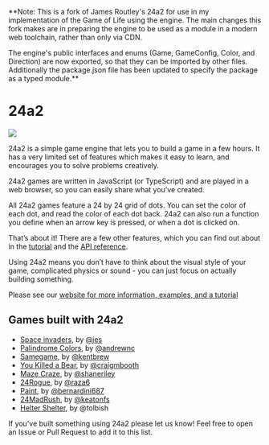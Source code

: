 **Note: This is a fork of James Routley's 24a2 for use in my implementation of the Game of Life using the engine. The main changes this fork makes are in preparing the engine to be used as a module in a modern web toolchain, rather than only via CDN. 

The engine's public interfaces and enums (Game, GameConfig, Color, and Direction) are now exported, so that they can be imported by other files. Additionally the package.json file has been updated to specify the package as a typed module.**

# 24a2

![](/website/static/img/banner.png)

24a2 is a simple game engine that lets you to build a game in a few hours. It has a very limited set of features which makes it easy to learn, and encourages you to solve problems creatively.

24a2 games are written in JavaScript (or TypeScript) and are played in a web browser, so you can easily share what you’ve created.

All 24a2 games feature a 24 by 24 grid of dots. You can set the color of each dot, and read the color of each dot back. 24a2 can also run a function you define when an arrow key is pressed, or when a dot is clicked on.

That’s about it! There are a few other features, which you can find out about in the [tutorial](https://24a2.routley.io/tutorial/) and the [API reference](https://24a2.routley.io/reference/).

Using 24a2 means you don’t have to think about the visual style of your game, complicated physics or sound - you can just focus on actually building something.

Please see our [website for more information, examples, and a tutorial](https://24a2.routley.io/)

## Games built with 24a2

- [Space invaders](https://incoherency.co.uk/24invaders/), by [@jes](https://incoherency.co.uk/blog/)
- [Palindrome Colors](https://andrewnc.github.io/games/pal_game.html), by [@andrewnc](https://andrewnc.github.io/)
- [Samegame](https://kentbrew.neocities.org/samegame/), by [@kentbrew](https://github.com/kentbrew/samegame/)
- [You Killed a Bear](https://craigmbooth.com/projects/ykab/), by [@craigmbooth](https://craigmbooth.com)
- [Maze Craze](http://maze-craze-24a2.surge.sh/), by [@shaneriley](https://github.com/shaneriley/maze_craze_24a2)
- [24Rogue](https://www.raza6.fr/24Rogue/), by [@raza6](https://github.com/raza6/24rogue)
- [Paint](https://bernardini687.github.io/paint/index.html), by [@bernardini687](https://github.com/bernardini687)
- [24MadRush](https://keatonfs.github.io/24.../), by [@keatonfs](https://github.com/keatonfs/24MadRush)
- [Helter Shelter](https://tolbish.github.io/helter-shelter), by @tolbish

If you've built something using 24a2 please let us know! Feel free to open an Issue or Pull Request to add it to this list.
